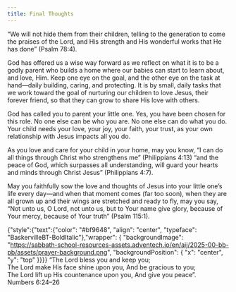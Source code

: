 ```yaml
---
title: Final Thoughts
---
```


“We will not hide them from their children, telling to the generation to come the praises of the Lord, and His strength and His wonderful works that He has done” (Psalm 78:4).

God has offered us a wise way forward as we reflect on what it is to be a godly parent who builds a home where our babies can start to learn about, and love, Him. Keep one eye on the goal, and the other eye on the task at hand—daily building, caring, and protecting. It is by small, daily tasks that we work toward the goal of nurturing our children to love Jesus, their forever friend, so that they can grow to share His love with others.

God has called you to parent your little one. Yes, you have been chosen for this role. No one else can be who you are. No one else can do what you do. Your child needs your love, your joy, your faith, your trust, as your own relationship with Jesus impacts all you do.

As you love and care for your child in your home, may you know, “I can do all things through Christ who strengthens me” (Philippians 4:13) “and the peace of God, which surpasses all understanding, will guard your hearts and minds through Christ Jesus” (Philippians 4:7).

May you faithfully sow the love and thoughts of Jesus into your little one’s life every day—and when that moment comes (far too soon), when they are all grown up and their wings are stretched and ready to fly, may you say, “Not unto us, O Lord, not unto us, but to Your name give glory, because of Your mercy, because of Your truth” (Psalm 115:1).

{"style":{"text":{"color": "#bf9648", "align": "center", "typeface": "BaskervilleBT-BoldItalic"},"wrapper": { "backgroundImage": "https://sabbath-school-resources-assets.adventech.io/en/aij/2025-00-bb-pb/assets/prayer-background.png", "backgroundPosition": { "x": "center", "y": "top" }}}}
“The Lord bless you and keep you;\
The Lord make His face shine upon you, And be gracious to you;\
The Lord lift up His countenance upon you, And give you peace”.\
Numbers 6:24–26 